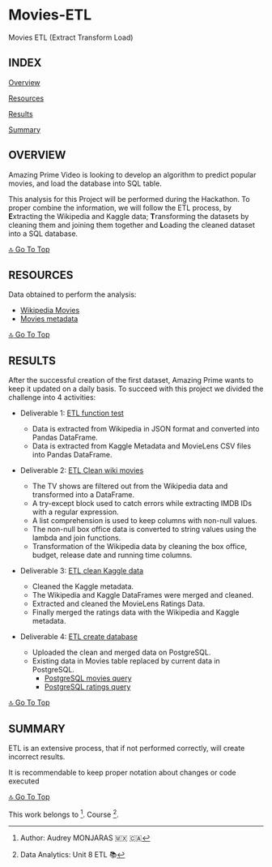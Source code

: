 # **Movies-ETL**
Movies ETL (Extract Transform Load)

## **INDEX**

[Overview](#overview)

[Resources](#resources)

[Results](#results)

[Summary](#summary)


## **OVERVIEW**
Amazing Prime Video is looking to develop an algorithm to predict popular movies, and load the database into SQL table.

This analysis for this Project will be performed during the Hackathon. To proper combine the information, we will follow the ETL process, by **E**xtracting the Wikipedia and Kaggle data; **T**ransforming the datasets by cleaning them and joining them together and **L**oading the cleaned dataset into a SQL database.

[:top: Go To Top](#index)

## **RESOURCES**
Data obtained to perform the analysis:

- [Wikipedia Movies](https://github.com/amonjaras/Movies-ETL/blob/main/Resources/wikipedia_movies.json.zip)
- [Movies metadata](https://github.com/amonjaras/Movies-ETL/blob/main/Resources/movies_metadata.csv.zip)

[:top: Go To Top](#index)

## **RESULTS**
After the successful creation of the first dataset, Amazing Prime wants to keep it updated on a daily basis. To succeed with this project we divided the challenge into 4 activities:

- Deliverable 1: [ETL function test](https://github.com/amonjaras/Movies-ETL/blob/main/ETL_function_test.ipynb)
  - Data is extracted from Wikipedia in JSON format and converted into Pandas DataFrame.
  - Data is extracted from Kaggle Metadata and MovieLens CSV files into Pandas DataFrame.

- Deliverable 2: [ETL Clean wiki movies](https://github.com/amonjaras/Movies-ETL/blob/main/ETL_clean_wiki_movies.ipynb)
  - The TV shows are filtered out from the Wikipedia data and transformed into a DataFrame.
  - A try-except block used to catch errors while extracting IMDB IDs with a regular expression.
  - A list comprehension is used to keep columns with non-null values.
  - The non-null box office data is converted to string values using the lambda and join functions.
  - Transformation of the Wikipedia data by cleaning the box office, budget, release date and running time columns.

- Deliverable 3: [ETL clean Kaggle data](https://github.com/amonjaras/Movies-ETL/blob/main/ETL_clean_kaggle_data.ipynb)
  - Cleaned the Kaggle metadata.
  - The Wikipedia and Kaggle DataFrames were merged and cleaned.
  - Extracted and cleaned the MovieLens Ratings Data.
  - Finally merged the ratings data with the Wikipedia and Kaggle metadata.

- Deliverable 4: [ETL create database](https://github.com/amonjaras/Movies-ETL/blob/main/ETL_create_database.ipynb)
  - Uploaded the clean and merged data on PostgreSQL.
  - Existing data in Movies table replaced by current data in PostgreSQL.
    - [PostgreSQL movies query](https://github.com/amonjaras/Movies-ETL/blob/main/Resources/movies_query.png)
    - [PostgreSQL ratings query](https://github.com/amonjaras/Movies-ETL/blob/main/Resources/ratings_query.png)

[:top: Go To Top](#index)

## **SUMMARY**
ETL is an extensive process, that if not performed correctly, will create incorrect results.

It is recommendable to keep proper notation about changes or code executed

[:top: Go To Top](#index)




This work belongs to [^1].
Course [^2].
[^note]:
[^1]: Author: Audrey MONJARAS :mexico: :canada:
[^2]: Data Analytics: Unit 8 ETL :books:
